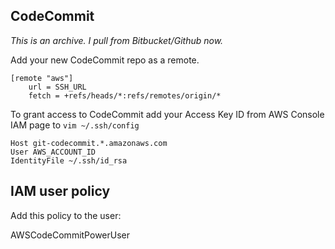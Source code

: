 ## CodeCommit

_This is an archive. I pull from Bitbucket/Github now._

Add your new CodeCommit repo as a remote.

```
[remote "aws"]
	url = SSH_URL
	fetch = +refs/heads/*:refs/remotes/origin/*
```

To grant access to CodeCommit add your Access Key ID from AWS Console IAM page to `vim ~/.ssh/config`

```
Host git-codecommit.*.amazonaws.com
User AWS_ACCOUNT_ID
IdentityFile ~/.ssh/id_rsa
```

## IAM user policy

Add this policy to the user:

AWSCodeCommitPowerUser
